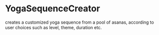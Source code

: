 # YogaSequenceCreator
creates a customized yoga sequence from a pool of asanas, according to user choices such as level, theme, duration etc.
